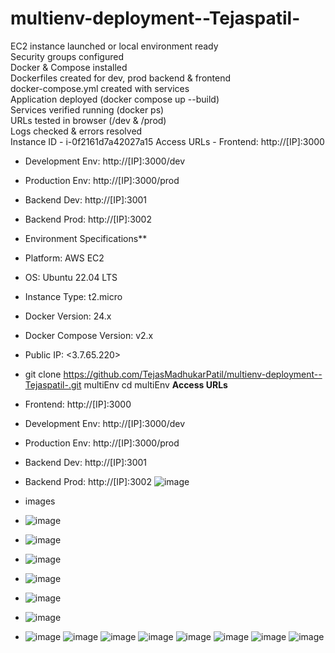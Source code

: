 # multienv-deployment--Tejaspatil-                                               
EC2 instance launched or local environment ready	
Security groups configured 	
Docker & Compose installed	
Dockerfiles created for dev, prod backend & frontend	
docker-compose.yml created with services	
Application deployed (docker compose up --build)	
Services verified running (docker ps)	
URLs tested in browser (/dev & /prod)	
Logs checked & errors resolved	
Instance ID - i-0f2161d7a42027a15
Access URLs -
Frontend: http://[IP]:3000
- Development Env: http://[IP]:3000/dev
- Production Env: http://[IP]:3000/prod
- Backend Dev: http://[IP]:3001
- Backend Prod: http://[IP]:3002
- Environment Specifications**
- Platform: AWS EC2
- OS: Ubuntu 22.04 LTS
- Instance Type: t2.micro
- Docker Version: 24.x
- Docker Compose Version: v2.x
- Public IP: <3.7.65.220>
- git clone <https://github.com/TejasMadhukarPatil/multienv-deployment--Tejaspatil-.git> multiEnv
cd multiEnv
**Access URLs**
- Frontend: http://[IP]:3000
- Development Env: http://[IP]:3000/dev
- Production Env: http://[IP]:3000/prod
- Backend Dev: http://[IP]:3001
- Backend Prod: http://[IP]:3002
![image](https://github.com/user-attachments/assets/1f0e0bd6-4d64-4bc0-893c-337b8ee5137c)

- images
- ![image](https://github.com/user-attachments/assets/50012e53-45fc-4951-9fbc-ef7e0cdd8f64)
- ![image](https://github.com/user-attachments/assets/f53b9053-b22e-4ab4-bcde-0931d6264de8)
- ![image](https://github.com/user-attachments/assets/2f51dd98-6d9c-4dc1-9389-f102aa25de18)
- ![image](https://github.com/user-attachments/assets/1b169626-9a12-41f3-a013-d725d6126e47)
- ![image](https://github.com/user-attachments/assets/124da70c-57d4-425c-9071-ecb535e07c7c)
- ![image](https://github.com/user-attachments/assets/94e1fde9-dd13-4423-8b53-e4016ada1d22)
- ![image](https://github.com/user-attachments/assets/4ad2db95-b2c5-4295-86e7-5dd46c8b1915)
![image](https://github.com/user-attachments/assets/32ea654d-cab7-4712-88ac-9cbfe775093f)
![image](https://github.com/user-attachments/assets/5f9688ed-97b1-4b54-8dfb-c9790fc55cd3)
![image](https://github.com/user-attachments/assets/9e7b4234-d9ec-4c47-b38c-58cb15b3c5a2)
![image](https://github.com/user-attachments/assets/fd426858-b2d0-4198-acb4-40e0b3c4d307)
![image](https://github.com/user-attachments/assets/5904cf1d-fe77-4fe2-8a09-32f94f070b38)
![image](https://github.com/user-attachments/assets/96e1381a-a9ec-4842-99f9-0d5a7e758868)
![image](https://github.com/user-attachments/assets/c76d28a3-4a95-4b38-bff9-73e05a951daa)













